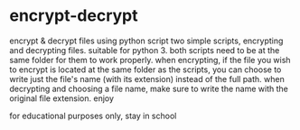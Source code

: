 # encrypt-decrypt
encrypt &amp; decrypt files using python script
two simple scripts, encrypting and decrypting files.
suitable for python 3.
both scripts need to be at the same folder for them to work properly.
when encrypting, if the file you wish to encrypt is located at the same folder as the scripts, you can choose to write just the file's name (with its extension) instead of the full path.
when decrypting and choosing a file name, make sure to write the name with the original file extension.
enjoy

for educational purposes only, stay in school 
